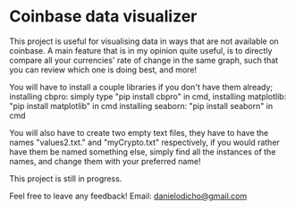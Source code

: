 # Coinbase data visualizer
This project is useful for visualising data in ways that are not available on coinbase. A main feature that is in my opinion quite useful, is to directly compare all your currencies' rate of change in the same graph, such that you can review which one is doing best, and more! 

You will have to install a couple libraries if you don't have them already;
installing cbpro: simply type "pip install cbpro" in cmd,
installing matplotlib: "pip install matplotlib" in cmd
installing seaborn: "pip install seaborn" in cmd

You will also have to create two empty text files, they have to have the names "values2.txt." and "myCrypto.txt" respectively, if you would rather have them be named something else, simply find all the instances of the names, and change them with your preferred name!

This project is still in progress. 

Feel free to leave any feedback! Email: danielodicho@gmail.com
